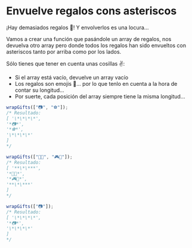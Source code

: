 # Envuelve regalos cons asteriscos

¡Hay demasiados regalos 🎁! Y envolverlos es una locura...

Vamos a crear una función que pasándole un array de regalos, nos devuelva otro array pero donde todos los regalos han sido envueltos con asteriscos tanto por arriba como por los lados.

Sólo tienes que tener en cuenta unas cosillas ✌️:

- Si el array está vacío, devuelve un array vacío
- Los regalos son emojis 🎁... por lo que tenlo en cuenta a la hora de contar su longitud...
- Por suerte, cada posición del array siempre tiene la misma longitud...

```js
wrapGifts(["📷", "⚽️"]);
/* Resultado:
[ '\*\*\*\*',
'*📷*',
'*⚽️*',
'\*\*\*\*'
]
*/

wrapGifts(["🏈🎸", "🎮🧸"]);
/* Resultado:
[ '**\*\***',
'*🏈🎸*',
'*🎮🧸*',
'**\*\***'
]
*/

wrapGifts(["📷"]);
/* Resultado:
[ '\*\*\*\*',
'*📷*',
'\*\*\*\*'
]
*/
```
